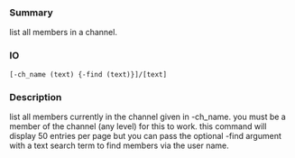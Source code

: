 ### Summary ###

list all members in a channel.

### IO ###

```[-ch_name (text) {-find (text)}]/[text]```

### Description ###

list all members currently in the channel given in -ch_name. you must be a member of the channel (any level) for this to work. this command will display 50 entries per page but you can pass the optional -find argument with a text search term to find members via the user name.